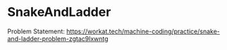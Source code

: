 # SnakeAndLadder


Problem Statement:    https://workat.tech/machine-coding/practice/snake-and-ladder-problem-zgtac9lxwntg
